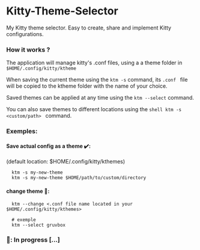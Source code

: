 # Kitty-Theme-Selector
My Kitty theme selector. Easy to create, share and implement Kitty configurations.

### How it works ? 

The application will manage kitty's .conf files, using a
a theme folder in ``` $HOME/.config/kitty/ktheme ```

When saving the current theme using the ``` ktm -s ``` command, its ```.conf ``` file will be copied to the ktheme folder with the name of your choice. 

Saved themes can be applied at any time using the ```ktm --select``` command.

You can also save themes to different locations using the ```shell ktm -s <custom/path> ``` command.


### Exemples:

#### Save actual config as a theme ✔️: 
  (default location: $HOME/.config/kitty/kthemes)
``` shell
  ktm -s my-new-theme
  ktm -s my-new-theme $HOME/path/to/custom/directory
```


#### change theme 💱:

``` shell
  ktm --change <.conf file name located in your $HOME/.config/kitty/kthemes>

  # exemple
  ktm --select gruvbox
```
  
### 🚧: In progress [...]
